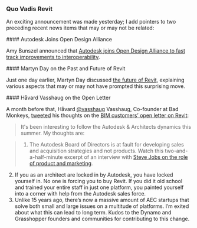 <head>
<meta http-equiv="Content-Type" content="text/html; charset=utf-8">
<link rel="stylesheet" type="text/css" href="bc.css">
<script src="https://cdn.rawgit.com/google/code-prettify/master/loader/run_prettify.js" type="text/javascript"></script>
</head>

<!---

- Autodesk Joins Open Design Alliance to Fast Track Improvements to Interoperability
  https://adsknews.autodesk.com/news/open-design-alliance-membership

- Martyn Day
  The future of Revit
  https://www.aecmag.com/component/content/article/19-lead-story/lead-article/2080-the-future-of-revit

- Håvard Vasshaug
@vasshaug
Co-founder at Bad Monkeys
https://twitter.com/vasshaug/status/1296803377985269761?s=20
It's been interesting to follow the Autodesk & Architects dynamics this summer. My thoughts are:
1. The Autodesk Board of Directors is at fault for developing sales and acquisition strategies and not products. Watch this two-and-a-half-minute excerpt of an interview 
with [Steve Jobs on the role of product and marketing](https://youtu.be/P4VBqTViEx4).
2. If you as an architect are locked in by Autodesk, you have locked yourself in. No one is forcing you to buy Revit. If you did it old school and trained your entire staff in just one platform, you painted yourself into a corner with help from the Autodesk sales force.
3. Unlike 15 years ago, there’s now a massive amount of AEC startups that solve both small and large issues on a multitude of platforms. I’m exited about what this can lead to long term. Kudos to the Dynamo and Grasshopper founders & communities for contributing to this change.

twitter:

 with the #RevitAPI @AutodeskForge @AutodeskRevit #bim #DynamoBim #ForgeDevCon 

&ndash; 
...

linkedin:

#bim #DynamoBim #ForgeDevCon #Revit #API #IFC #SDK #AI #VisualStudio #Autodesk #AEC #adsk

the [Revit API discussion forum](http://forums.autodesk.com/t5/revit-api-forum/bd-p/160) thread

<center>
<img src="img/" alt="" title="" width="600"/>
<p style="font-size: 80%; font-style:italic"></p>
</center>

-->

### Quo Vadis Revit

An exciting announcement was made yesterday;
I add pointers to two preceding recent news items that may or may not be related:


####<a name="2"></a> Autodesk Joins Open Design Alliance

Amy Bunszel announced
that [Autodesk joins Open Design Alliance to fast track improvements to interoperability](https://adsknews.autodesk.com/news/open-design-alliance-membership).

####<a name="3"></a> Martyn Day on the Past and Future of Revit

Just one day earlier, Martyn Day
discussed [the future of Revit](https://www.aecmag.com/component/content/article/19-lead-story/lead-article/2080-the-future-of-revit),
explaining various aspects that may or may not have prompted this surprising move.

####<a name="4"></a> Håvard Vasshaug on the Open Letter

A month before that, Håvard [@vasshaug](https://twitter.com/vasshaug) Vasshaug, Co-founder at Bad Monkeys,
[tweeted](https://twitter.com/vasshaug/status/1296803377985269761) his thoughts on
the [BIM customers’ open letter on Revit](https://adsknews.autodesk.com/views/reply-to-open-letter-on-revit):

> It's been interesting to follow the Autodesk & Architects dynamics this summer. My thoughts are:

> 1. The Autodesk Board of Directors is at fault for developing sales and acquisition strategies and not products.
Watch this two-and-a-half-minute excerpt of an interview 
with [Steve Jobs on the role of product and marketing](https://youtu.be/P4VBqTViEx4).
2. If you as an architect are locked in by Autodesk, you have locked yourself in.
No one is forcing you to buy Revit.
If you did it old school and trained your entire staff in just one platform, you painted yourself into a corner with help from the Autodesk sales force.
3. Unlike 15 years ago, there’s now a massive amount of AEC startups that solve both small and large issues on a multitude of platforms.
I’m exited about what this can lead to long term.
Kudos to the Dynamo and Grasshopper founders and communities for contributing to this change.
